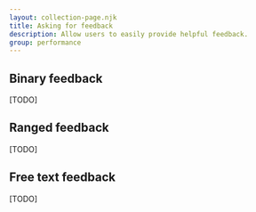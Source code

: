 ```yaml
---
layout: collection-page.njk
title: Asking for feedback
description: Allow users to easily provide helpful feedback.
group: performance
---
```


## Binary feedback

[TODO]

## Ranged feedback

[TODO]

## Free text feedback

[TODO]

